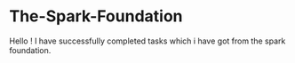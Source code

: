 # The-Spark-Foundation
Hello ! I have successfully completed tasks which i have got from the spark foundation. 
